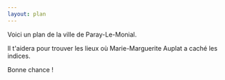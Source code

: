 ```yaml
---
layout: plan
---
```


Voici un plan de la ville de Paray-Le-Monial.

Il t'aidera pour trouver les lieux où Marie-Marguerite Auplat a caché les indices.

Bonne chance !